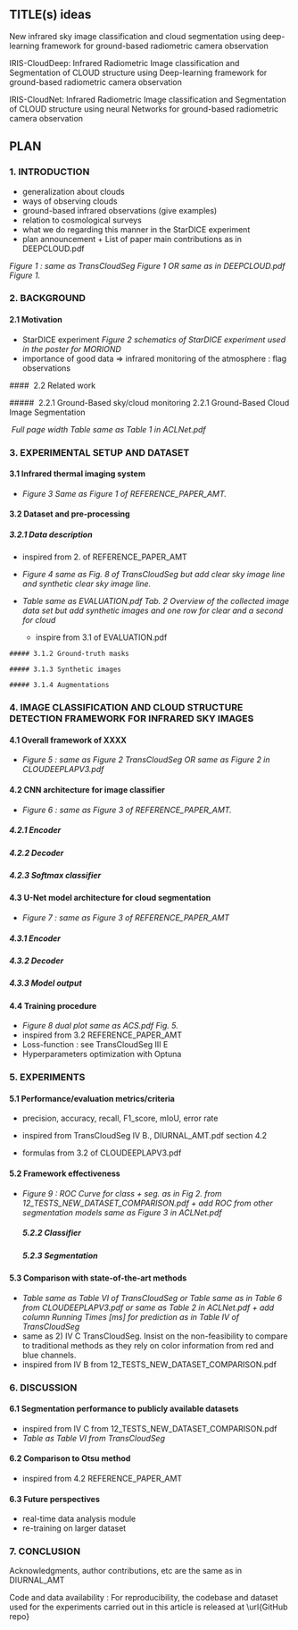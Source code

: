 ## **TITLE(s)** ideas

New infrared sky image classification and cloud segmentation using deep-learning framework for ground-based radiometric camera observation

IRIS-CloudDeep: Infrared Radiometric Image classification and Segmentation of CLOUD structure using Deep-learning framework for ground-based radiometric camera observation

IRIS-CloudNet: Infrared Radiometric Image classification and Segmentation of CLOUD structure using neural Networks for ground-based radiometric camera observation

## **PLAN**

### 1. INTRODUCTION

- generalization about clouds
- ways of observing clouds
- ground-based infrared observations (give examples)
- relation to cosmological surveys
- what we do regarding this manner in the StarDICE experiment
- plan announcement + List of paper main contributions as in DEEPCLOUD.pdf

*Figure 1 : same as TransCloudSeg Figure 1 OR same as in DEEPCLOUD.pdf Figure 1.*

### 2. BACKGROUND
#### 	2.1 Motivation

- StarDICE experiment
     *Figure 2 schematics of StarDICE experiment used in the poster for MORIOND*
- importance of good data
     => infrared monitoring of the atmosphere : flag observations

#### 	2.2 Related work

##### 		2.2.1 Ground-Based sky/cloud monitoring
    	2.2.1 Ground-Based Cloud Image Segmentation

​		*Full page width Table same as Table 1 in ACLNet.pdf*

### 3. EXPERIMENTAL SETUP AND DATASET

#### 	3.1 Infrared thermal imaging system

  - *Figure 3 Same as Figure 1 of REFERENCE_PAPER_AMT.*

#### 	3.2 Dataset and pre-processing

##### 		3.2.1 Data description

   - inspired from 2. of REFERENCE_PAPER_AMT

   - *Figure 4 same as Fig. 8 of TransCloudSeg but add clear sky image line and synthetic clear sky image line.*

   - *Table same as EVALUATION.pdf Tab. 2 Overview of the collected image data set but add synthetic images and one row for clear and  a second for cloud*

        - inspire from 3.1 of EVALUATION.pdf
        

    ##### 3.1.2 Ground-truth masks
    
    ##### 3.1.3 Synthetic images
    
    ##### 3.1.4 Augmentations

### 4. IMAGE CLASSIFICATION AND CLOUD STRUCTURE DETECTION FRAMEWORK FOR INFRARED SKY IMAGES

#### 	4.1 Overall framework of XXXX

- *Figure 5 : same as Figure 2 TransCloudSeg OR same as Figure 2 in CLOUDEEPLAPV3.pdf*

#### 	4.2 CNN architecture for image classifier

- *Figure 6 : same as Figure 3 of REFERENCE_PAPER_AMT.*

##### 		4.2.1 Encoder

##### 		4.2.2 Decoder

##### 		4.2.3 Softmax classifier

#### 	4.3 U-Net model architecture for cloud segmentation

- *Figure 7 : same as Figure 3 of REFERENCE_PAPER_AMT*

##### 		4.3.1 Encoder

##### 		4.3.2 Decoder

##### 		4.3.3 Model output

#### 	4.4 Training procedure

- *Figure 8 dual plot same as ACS.pdf Fig. 5.*
- inspired from 3.2 REFERENCE_PAPER_AMT
- Loss-function : see TransCloudSeg III E
- Hyperparameters optimization with Optuna

### 5. EXPERIMENTS

#### 	5.1 Performance/evaluation metrics/criteria

- precision, accuracy, recall, F1_score, mIoU, error rate

- inspired from TransCloudSeg IV B., DIURNAL_AMT.pdf section 4.2

+ formulas from 3.2 of CLOUDEEPLAPV3.pdf

#### 	5.2 Framework effectiveness

- *Figure 9 : ROC Curve for class + seg. as in Fig 2. from 12_TESTS_NEW_DATASET_COMPARISON.pdf + add ROC from other segmentation models same as Figure 3 in ACLNet.pdf*

  ##### 5.2.2 Classifier

  ##### 5.2.3 Segmentation

#### 	5.3 Comparison with state-of-the-art methods

- *Table same as Table VI of TransCloudSeg or Table same as in Table 6 from CLOUDEEPLAPV3.pdf or same as Table 2 in ACLNet.pdf + add column Running Times [ms] for prediction as in Table IV of TransCloudSeg*
- same as 2) IV C TransCloudSeg. Insist on the non-feasibility to compare to traditional methods as they rely on color information from red and blue channels.
- inspired from IV B from 12_TESTS_NEW_DATASET_COMPARISON.pdf

### 6. DISCUSSION

#### 	6.1 Segmentation performance to publicly available datasets

- inspired from IV C from 12_TESTS_NEW_DATASET_COMPARISON.pdf
- *Table as Table VI from TransCloudSeg*

#### 	6.2 Comparison to Otsu method

- inspired from 4.2 REFERENCE_PAPER_AMT

#### 	6.3 Future perspectives

  - real-time data analysis module
  - re-training on larger dataset

### 7. CONCLUSION





Acknowledgments, author contributions, etc are the same as in DIURNAL_AMT

Code and data availability : For reproducibility, the codebase and dataset used for the experiments carried out in this article is released at \url{GitHub repo}